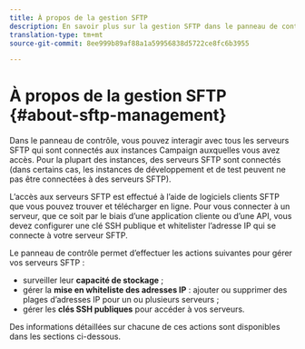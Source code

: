 ```yaml
---
title: À propos de la gestion SFTP
description: En savoir plus sur la gestion SFTP dans le panneau de contrôle
translation-type: tm+mt
source-git-commit: 8ee999b89af88a1a59956838d5722ce8fc6b3955

---
```



# À propos de la gestion SFTP {#about-sftp-management}

Dans le panneau de contrôle, vous pouvez interagir avec tous les serveurs SFTP qui sont connectés aux instances Campaign auxquelles vous avez accès. Pour la plupart des instances, des serveurs SFTP sont connectés (dans certains cas, les instances de développement et de test peuvent ne pas être connectées à des serveurs SFTP).

L’accès aux serveurs SFTP est effectué à l’aide de logiciels clients SFTP que vous pouvez trouver et télécharger en ligne. Pour vous connecter à un serveur, que ce soit par le biais d’une application cliente ou d’une API, vous devez configurer une clé SSH publique et whitelister l’adresse IP qui se connecte à votre serveur SFTP.

Le panneau de contrôle permet d’effectuer les actions suivantes pour gérer vos serveurs SFTP :

* surveiller leur **capacité de stockage** ;
* gérer la **mise en whiteliste des adresses IP** : ajouter ou supprimer des plages d’adresses IP pour un ou plusieurs serveurs ;
* gérer les **clés SSH publiques** pour accéder à vos serveurs.

Des informations détaillées sur chacune de ces actions sont disponibles dans les sections ci-dessous.

